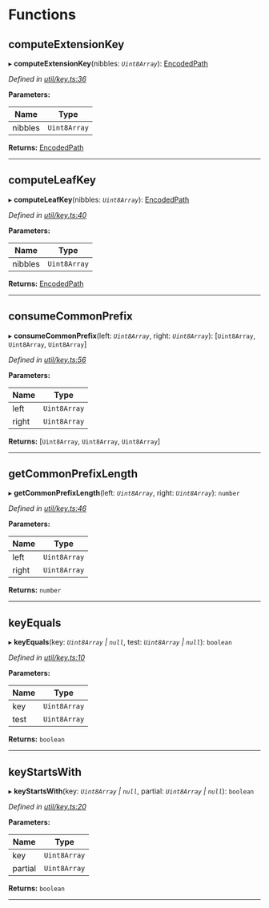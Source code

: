 

# Functions

<a id="computeextensionkey"></a>

##  computeExtensionKey

▸ **computeExtensionKey**(nibbles: *`Uint8Array`*): [EncodedPath](_types_.md#encodedpath)

*Defined in [util/key.ts:36](https://github.com/polkadot-js/common/blob/2d4097d/packages/trie-db/src/util/key.ts#L36)*

**Parameters:**

| Name | Type |
| ------ | ------ |
| nibbles | `Uint8Array` |

**Returns:** [EncodedPath](_types_.md#encodedpath)

___
<a id="computeleafkey"></a>

##  computeLeafKey

▸ **computeLeafKey**(nibbles: *`Uint8Array`*): [EncodedPath](_types_.md#encodedpath)

*Defined in [util/key.ts:40](https://github.com/polkadot-js/common/blob/2d4097d/packages/trie-db/src/util/key.ts#L40)*

**Parameters:**

| Name | Type |
| ------ | ------ |
| nibbles | `Uint8Array` |

**Returns:** [EncodedPath](_types_.md#encodedpath)

___
<a id="consumecommonprefix"></a>

##  consumeCommonPrefix

▸ **consumeCommonPrefix**(left: *`Uint8Array`*, right: *`Uint8Array`*): [`Uint8Array`, `Uint8Array`, `Uint8Array`]

*Defined in [util/key.ts:56](https://github.com/polkadot-js/common/blob/2d4097d/packages/trie-db/src/util/key.ts#L56)*

**Parameters:**

| Name | Type |
| ------ | ------ |
| left | `Uint8Array` |
| right | `Uint8Array` |

**Returns:** [`Uint8Array`, `Uint8Array`, `Uint8Array`]

___
<a id="getcommonprefixlength"></a>

##  getCommonPrefixLength

▸ **getCommonPrefixLength**(left: *`Uint8Array`*, right: *`Uint8Array`*): `number`

*Defined in [util/key.ts:46](https://github.com/polkadot-js/common/blob/2d4097d/packages/trie-db/src/util/key.ts#L46)*

**Parameters:**

| Name | Type |
| ------ | ------ |
| left | `Uint8Array` |
| right | `Uint8Array` |

**Returns:** `number`

___
<a id="keyequals"></a>

##  keyEquals

▸ **keyEquals**(key: *`Uint8Array` | `null`*, test: *`Uint8Array` | `null`*): `boolean`

*Defined in [util/key.ts:10](https://github.com/polkadot-js/common/blob/2d4097d/packages/trie-db/src/util/key.ts#L10)*

**Parameters:**

| Name | Type |
| ------ | ------ |
| key | `Uint8Array` | `null` |
| test | `Uint8Array` | `null` |

**Returns:** `boolean`

___
<a id="keystartswith"></a>

##  keyStartsWith

▸ **keyStartsWith**(key: *`Uint8Array` | `null`*, partial: *`Uint8Array` | `null`*): `boolean`

*Defined in [util/key.ts:20](https://github.com/polkadot-js/common/blob/2d4097d/packages/trie-db/src/util/key.ts#L20)*

**Parameters:**

| Name | Type |
| ------ | ------ |
| key | `Uint8Array` | `null` |
| partial | `Uint8Array` | `null` |

**Returns:** `boolean`

___


